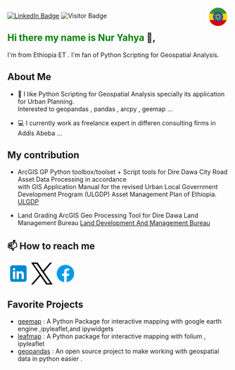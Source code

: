  <img align='right' src="assets/eth_circle.png" height="50px"> 

 [![LinkedIn Badge](https://img.shields.io/badge/My-LinkedIn-blue)](https://www.linkedin.com/in/nur-yahya-1495a9102/)
 ![Visitor Badge](https://visitor-badge.laobi.icu/badge?page_id=nuryahya.nuryahya)

## <font color = 'green'> Hi there my name is Nur Yahya   </font> 👋,   


I'm from  Ethiopia ET . I'm  fan of Python Scripting for Geospatial Analysis. 


## About Me

- 👨 I like Python Scripting for Geospatial Analysis specially its application for Urban Planning.  
        Interested to geopandas , pandas , arcpy , geemap ... 
      
- 💻 I currently work as freelance expert in differen consulting firms in Addis Abeba ...

## My contribution 

- ArcGIS GP Python toolbox/toolset + Script tools for Dire Dawa City Road Asset Data Processing in accordance  
  with GIS Application Manual for the revised Urban Local Government Development Program (ULGDP) Asset Management Plan of Ethiopia.  
  [ULGDP](https://documents.worldbank.org/en/publication/documents-reports/documentdetail/799661468036328375/ethiopia-second-urban-local-government-development-program-ulgdp-ii-technical-assessment)
  
- Land Grading ArcGIS Geo Processing Tool for Dire Dawa Land  Management Bureau [Land Development And Management Bureau](https://www.diredawa.gov.et/en/office/land-development-and-management-bureau-1)   
  





## 📫 How to reach me

[<img src="assets/lk.png" height="50px">](https://www.linkedin.com/in/nur-yahya-1495a9102/)
[<img src="assets/x.png" height="50px">](https://twitter.com/Nur_Yahya_)
[<img src="assets/fb.png" height="50px">](https://www.facebook.com/nur.yahya.391)

## Favorite Projects
- [geemap](https://geemap.org) : A Python Package for interactive mapping with google earth engine ,ipyleaflet,and ipywidgets
- [leafmap](https://leafmap.org) : A Python package for interactive mapping with folium , ipyleaflet
- [geopandas](https://geopandas.org) : An open source project to make working with geospatial data in python easier .




